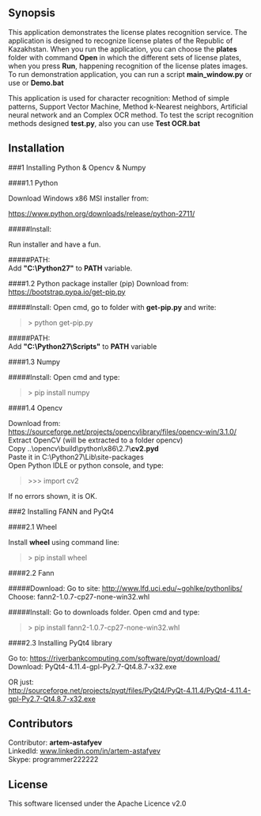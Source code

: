 ## Synopsis

This application demonstrates the license plates recognition service. The application is designed to recognize license plates of the Republic of Kazakhstan. When you run the application, you can choose the **plates** folder with command **Open** in which the different sets of license plates, when you press **Run**, happening recognition of the license plates images.
To run demonstration application, you can run a script **main_window.py** or use or **Demo.bat**

This application is used for character recognition: Method of simple patterns, Support Vector Machine, Method k-Nearest neighbors, Artificial neural network and an Complex OCR method. To test the script recognition methods designed **test.py**, also you can use **Test OCR.bat**

## Installation

###1 Installing Python & Opencv & Numpy

####1.1 Python

Download Windows x86 MSI installer from:

https://www.python.org/downloads/release/python-2711/

#####Install:

Run installer and have a fun.

#####PATH:</br>
Add **"C:\Python27"** to **PATH** variable.

####1.2 Python package installer (pip)
Download from:</br>
https://bootstrap.pypa.io/get-pip.py

#####Install:
Open cmd, go to folder with **get-pip.py** and write:
> \> python get-pip.py 

#####PATH:</br>
Add **"C:\Python27\Scripts"** to **PATH** variable

####1.3 Numpy

#####Install:
Open cmd and type:
>\> pip install numpy

####1.4 Opencv

Download from:
https://sourceforge.net/projects/opencvlibrary/files/opencv-win/3.1.0/</br>
Extract OpenCV (will be extracted to a folder opencv)</br>
Copy ..\opencv\build\python\x86\2.7\\**cv2.pyd**</br>
Paste it in C:\Python27\Lib\site-packages</br>
Open Python IDLE or python console, and type:</br>
> \>\>\> import cv2</br>

If no errors shown, it is OK.</br>

###2 Installing FANN and PyQt4

####2.1 Wheel

Install **wheel** using command line:
> \> pip install wheel 

####2.2 Fann

#####Download:
Go to site: http://www.lfd.uci.edu/~gohlke/pythonlibs/</br>
Choose: fann2-1.0.7-cp27-none-win32.whl

#####Install:
Go to downloads folder.
Open cmd and type:
> \> pip install fann2-1.0.7-cp27-none-win32.whl

####2.3 Installing PyQt4 library

Go to: https://riverbankcomputing.com/software/pyqt/download/</br>
Download: PyQt4-4.11.4-gpl-Py2.7-Qt4.8.7-x32.exe

OR just:</br>
http://sourceforge.net/projects/pyqt/files/PyQt4/PyQt-4.11.4/PyQt4-4.11.4-gpl-Py2.7-Qt4.8.7-x32.exe

## Contributors

Contributor: **artem-astafyev**</br>
LinkedId: www.linkedin.com/in/artem-astafyev</br>
Skype: programmer222222</br>

## License

This software licensed under the Apache Licence v2.0

